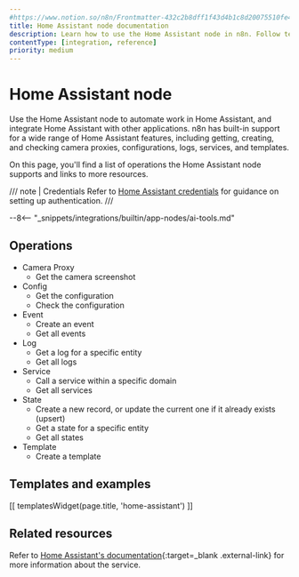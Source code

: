 ```yaml
---
#https://www.notion.so/n8n/Frontmatter-432c2b8dff1f43d4b1c8d20075510fe4
title: Home Assistant node documentation
description: Learn how to use the Home Assistant node in n8n. Follow technical documentation to integrate Home Assistant node into your workflows.
contentType: [integration, reference]
priority: medium
---
```


# Home Assistant node

Use the Home Assistant node to automate work in Home Assistant, and integrate Home Assistant with other applications. n8n has built-in support for a wide range of Home Assistant features, including getting, creating, and checking camera proxies, configurations, logs, services, and templates. 

On this page, you'll find a list of operations the Home Assistant node supports and links to more resources.

/// note | Credentials
Refer to [Home Assistant credentials](/integrations/builtin/credentials/homeassistant.md) for guidance on setting up authentication. 
///

--8<-- "_snippets/integrations/builtin/app-nodes/ai-tools.md"

## Operations

* Camera Proxy
    * Get the camera screenshot
* Config
    * Get the configuration
    * Check the configuration
* Event
    * Create an event
    * Get all events
* Log
    * Get a log for a specific entity
    * Get all logs
* Service
    * Call a service within a specific domain
    * Get all services
* State
    * Create a new record, or update the current one if it already exists (upsert)
    * Get a state for a specific entity
    * Get all states
* Template
    * Create a template

## Templates and examples

<!-- see https://www.notion.so/n8n/Pull-in-templates-for-the-integrations-pages-37c716837b804d30a33b47475f6e3780 -->
[[ templatesWidget(page.title, 'home-assistant') ]]

## Related resources

Refer to [Home Assistant's documentation](https://developers.home-assistant.io/docs/api/rest/){:target=_blank .external-link} for more information about the service.
